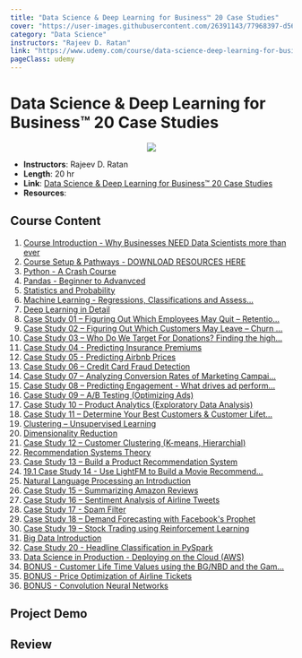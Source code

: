 ```yaml
---
title: "Data Science & Deep Learning for Business™ 20 Case Studies"
cover: "https://user-images.githubusercontent.com/26391143/77968397-d5689900-7319-11ea-9b05-b5cf5c45a3a2.png"
category: "Data Science"
instructors: "Rajeev D. Ratan"
link: "https://www.udemy.com/course/data-science-deep-learning-for-business-20-case-studies/"
pageClass: udemy
---
```


# Data Science & Deep Learning for Business™ 20 Case Studies

<p align="center">
  <img src="https://user-images.githubusercontent.com/26391143/77968397-d5689900-7319-11ea-9b05-b5cf5c45a3a2.png" />
</p>

- **Instructors**: Rajeev D. Ratan
- **Length**: 20 hr
- **Link**: [Data Science & Deep Learning for Business™ 20 Case Studies](https://www.udemy.com/course/data-science-deep-learning-for-business-20-case-studies/)
- **Resources**:

## Course Content

1. [Course Introduction - Why Businesses NEED Data Scientists more than ever]()
2. [Course Setup & Pathways - DOWNLOAD RESOURCES HERE]()
3. [Python - A Crash Course]()
4. [Pandas - Beginner to Advanvced](./04_Pandas-Beginner-to-Advanced.md)
5. [Statistics and Probability](./05_Statistics-and-Probability/)
6. [Machine Learning - Regressions, Classifications and Assess…]()
7. [Deep Learning in Detail]()
8.  [Case Study 01 – Figuring Out Which Employees May Quit – Retentio…]()
9.  [Case Study 02 – Figuring Out Which Customers May Leave – Churn …]()
10. [Case Study 03 – Who Do We Target For Donations? Finding the high…]()
11. [Case Study 04 - Predicting Insurance Premiums]()
12. [Case Study 05 - Predicting Airbnb Prices]()
13. [Case Study 06 – Credit Card Fraud Detection]()
14. [Case Study 07 – Analyzing Conversion Rates of Marketing Campai…]()
15. [Case Study 08 – Predicting Engagement - What drives ad perform…]()
16. [Case Study 09 – A/B Testing (Optimizing Ads)]()
17. [Case Study 10 – Product Analytics (Exploratory Data Analysis)]()
18. [Case Study 11 – Determine Your Best Customers & Customer Lifet…]()
19. [Clustering – Unsupervised Learning]()
20. [Dimensionality Reduction]()
21. [Case Study 12 – Customer Clustering (K-means, Hierarchial)]()
22. [Recommendation Systems Theory]()
23. [Case Study 13 – Build a Product Recommendation System]()
24. [19.1 Case Study 14 - Use LightFM to Build a Movie Recommend…]()
25. [Natural Language Processing an Introduction]()
26. [Case Study 15 – Summarizing Amazon Reviews]()
27. [Case Study 16 – Sentiment Analysis of Airline Tweets]()
28. [Case Study 17 - Spam Filter]()
29. [Case Study 18 – Demand Forecasting with Facebook's Prophet]()
30. [Case Study 19 – Stock Trading using Reinforcement Learning]()
31. [Big Data Introduction]()
32. [Case Study 20 - Headline Classification in PySpark]()
33. [Data Science in Production - Deploying on the Cloud (AWS)]()
34. [BONUS - Customer Life Time Values using the BG/NBD and the Gam…]()
35. [BONUS - Price Optimization of Airline Tickets]()
36. [BONUS - Convolution Neural Networks]()

## Project Demo

## Review

